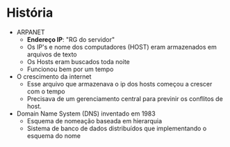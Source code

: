 # História

- ARPANET
    - **Endereço IP**: "RG do servidor"
    - Os IP's e nome dos computadores (HOST) eram armazenados em arquivos de texto
    - Os Hosts eram buscados toda noite
    - Funcionou bem por um tempo
- O crescimento da internet
    - Esse arquivo que armazenava o ip dos hosts começou a crescer com o tempo
    - Precisava de um gerenciamento central para previnir os conflitos de host.
- Domain Name System (DNS) inventado em 1983
    - Esquema de nomeação baseada em hierarquia
    - Sistema de banco de dados distribuídos que implementando o esquema do nome